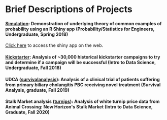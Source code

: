 # Brief Descriptions of Projects
#### [Simulation](simulation): Demonstration of underlying theory of common examples of probability using an R Shiny app (Probability/Statistics for Engineers, Undergraduate, Spring 2018)
[Click here](https://christopherrutherford.shinyapps.io/simulations/) to access the shiny app on the web.
#### [Kickstarter](kickstarter): Analysis of ~30,000 historical kickstarter campaigns to try and determine if a campaign will be successful (Intro to Data Science, Undergraduate, Fall 2018)
#### UDCA ([survivalanalysis](survivalanalysis)): Analysis of a clinical trial of patients suffering from primary biliary cholangitis PBC receiving novel treatment (Survival Analysis, graduate, Fall 2019)
#### Stalk Market analysis ([turnips](turnips)): Analysis of white turnip price data from Animal Crossing: New Horizon's Stalk Market (Intro to Data Science, Graduate, Fall 2020)
